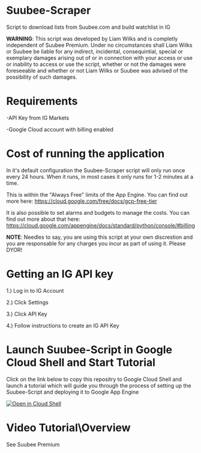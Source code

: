 # Suubee-Scraper
Script to download lists from Suubee.com and build watchlist in IG

**WARNING**: This script was developed by Liam Wilks and is completly independent of Suubee Premium. Under no circumstances shall Liam Wilks or Suubee be liable for any indirect, incidental, consequintial, special or exemplary damages arising out of or in connection with your access or use or inability to access or use the script, whether or not the damages were foreseeable and whether or not Liam Wilks or Suubee was advised of the possibility of such damages.

# Requirements
-API Key from IG Markets

-Google Cloud account with billing enabled

# Cost of running the application
In it's default configuration the Suubee-Scraper script will only run once every 24 hours. When it runs, in most cases it only runs for 1-2 minutes at a time.

This is within the "Always Free" limits of the App Engine. You can find out more here: https://cloud.google.com/free/docs/gcp-free-tier

It is also possible to set alarms and budgets to manage the costs. You can find out more about that here: https://cloud.google.com/appengine/docs/standard/python/console/#billing

**NOTE**: Needles to say, you are using this script at your own discrestion and you are responsable for any charges you incur as part of using it. Please DYOR!

# Getting an IG API key
1.) Log in to IG Account

2.) Click Settings

3.) Click API Key

4.) Follow instructions to create an IG API Key

# Launch Suubee-Script in Google Cloud Shell and Start Tutorial

Click on the link below to copy this repositry to Google Cloud Shell and launch a tutorial which will guide you through the process of setting up the Suubee-Script and deploying it to Google App Engine

[![Open in Cloud Shell](https://gstatic.com/cloudssh/images/open-btn.svg)](https://ssh.cloud.google.com/cloudshell/editor?cloudshell_git_repo=https%3A%2F%2Fgithub.com%2Flwilks%2Fsuubee-scraper.git&cloudshell_open_in_editor=.env&cloudshell_tutorial=Tutorial.md)

# Video Tutorial\Overview

See Suubee Premium
